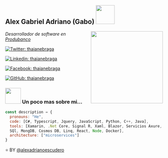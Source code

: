 <h2>Alex Gabriel Adriano (Gabo) <img src="https://media.giphy.com/media/eIxfqYj49VsaTbFKJ4/giphy.gif" width="60"></h2> 
<img align='right' src="https://media.giphy.com/media/M9gbBd9nbDrOTu1Mqx/giphy.gif" width="230">
<p><em>Desarrollador de software en <a href="https://www.produbanco.com.ec/">Produbanco</a>
  
</em></p>
[![Twitter: thaianebraga](https://img.shields.io/badge/@alexadrianoescudero-blue?style=flat-square&logo=Twitter&logoColor=white&link=https://twitter.com/EscuderoAdriano)](https://www.twitter.com/EscuderoAdriano)

[![Linkedin: thaianebraga](https://img.shields.io/badge/-Alex_Adriano-blue?style=flat-square&logo=Linkedin&logoColor=white&link=https://www.linkedin.com/in/alex-adriano-a34b3b163)](https://www.linkedin.com/in/alex-adriano-a34b3b163)

[![Facebook: thaianebraga](https://img.shields.io/badge/-Alex_Adriano-blue?style=flat-square&logo=Facebook&logoColor=white&link=https://www.facebook.com/AdyGap)](https://www.facebook.com/AdyGap)

[![GitHub: thaianebraga](https://img.shields.io/badge/-Alex_Adriano-black?style=flat-square&logo=GitHub&logoColor=white&link=https://www.github.com/alexadrianoescudero)](github.com/alexadrianoescudero)


### <img src="https://media.giphy.com/media/12oufCB0MyZ1Go/giphy.gif" width="50"> Un poco mas sobre mi...   

```javascript
const description = {
  pronouns: "He",
  code: [C#, Typescript, Jquery, JavaScript, Python, C++, Java],
  tools: [Xamarin, .Net Core, Signal R, Xaml, Blazor, Servicios Axure, Azure,
  SQl, MongDB, Cosmos DB, Linq, React, Node, Docker],
  architecture: ["microservices"]
}
```


⭐️ BY [@alexadrianoescudero](https://github.com/alexadrianoescudero)


<!--
**alexadrianoescudero/alexadrianoescudero** is a ✨ _special_ ✨ repository because its `README.md` (this file) appears on your GitHub profile.

Here are some ideas to get you started:

- 🔭 I’m currently working on ...
- 🌱 I’m currently learning ...
- 👯 I’m looking to collaborate on ...
- 🤔 I’m looking for help with ...
- 💬 Ask me about ...
- 📫 How to reach me: ...
- 😄 Pronouns: ...
- ⚡ Fun fact: ...
-->
